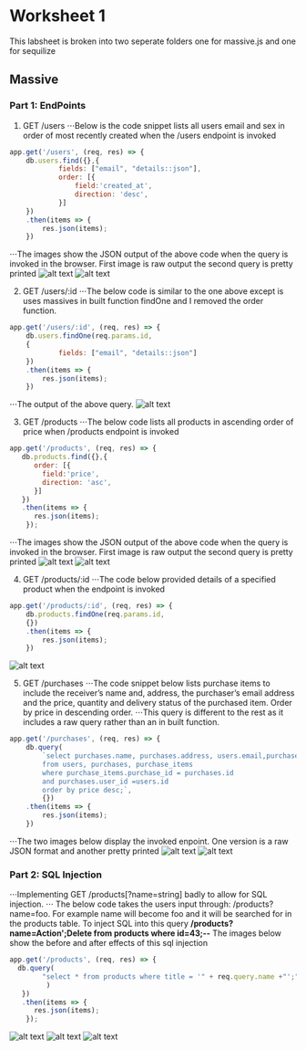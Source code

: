 # Worksheet 1
This labsheet is broken into two seperate folders one for massive.js and one for sequilize

## Massive
### Part 1: EndPoints
1. GET /users 
⋅⋅⋅Below is the code snippet lists all users email and sex in order of most recently created when the /users endpoint is invoked
```javascript
app.get('/users', (req, res) => {
    db.users.find({},{
            fields: ["email", "details::json"],
            order: [{
                field:'created_at', 
                direction: 'desc',
            }]
    })
    .then(items => {
        res.json(items);
    })
```

⋅⋅⋅The images show the JSON output of the above code when the query is invoked in the browser. First image is raw output the second query is pretty printed
![alt text][users]
![alt text][users_pp]

2. GET /users/:id
⋅⋅⋅The below code is similar to the one above except is uses massives in built function findOne and I removed the order function.

```javascript
app.get('/users/:id', (req, res) => {
    db.users.findOne(req.params.id,
    {
            fields: ["email", "details::json"]
    })
    .then(items => {
        res.json(items);
    })
```
⋅⋅⋅The output of the above query.
![alt text][users_id]


3. GET /products
⋅⋅⋅The below code lists all products in ascending order of price when /products endpoint is invoked

```javascript
app.get('/products', (req, res) => {
   db.products.find({},{
      order: [{
        field:'price', 
        direction: 'asc',    
      }]
   })
   .then(items => {
      res.json(items);
    }); 
```
⋅⋅⋅The images show the JSON output of the above code when the query is invoked in the browser. First image is raw output the second query is pretty printed
![alt text][products]
![alt text][products_pp]

4. GET /products/:id
⋅⋅⋅The code below provided details of a specified product when the endpoint is invoked
```javascript
app.get('/products/:id', (req, res) => {
    db.products.findOne(req.params.id,
    {})
    .then(items => {
        res.json(items);
    })
```
![alt text][products_id]


5. GET /purchases
⋅⋅⋅The code snippet below lists purchase items to include the receiver’s name and, address, the purchaser’s email address and the price, quantity and delivery status of the purchased item. Order by price in descending order.
⋅⋅⋅This query is different to the rest as it includes a raw query rather than an in built function. 
```javascript
app.get('/purchases', (req, res) => {
    db.query(
        `select purchases.name, purchases.address, users.email,purchase_items.price, purchase_items.quantity, purchase_items.state 
        from users, purchases, purchase_items
        where purchase_items.purchase_id = purchases.id
        and purchases.user_id =users.id
        order by price desc;`,
        {})
    .then(items => {
        res.json(items);
    })
```
⋅⋅⋅The two images below display the invoked enpoint. One version is a raw JSON format and another pretty printed
![alt text][purchases]
![alt text][purchases_pp]

### Part 2: SQL Injection
⋅⋅⋅Implementing GET /products[?name=string] badly to allow for SQL injection.
⋅⋅⋅ The below code takes the users input through: /products?name=foo. For example name will become foo  and it will be searched for in the products table. To inject SQL into this query **/products?name=Action';Delete from products where id=43;--** The images below show the before and after effects of this sql injection
```javascript
app.get('/products', (req, res) => {
  db.query(
        "select * from products where title = '" + req.query.name +"';"
         )
   })
   .then(items => {
      res.json(items);
    }); 
```
![alt text][sql_injection_before]
![alt text][sql_injected]
![alt text][sql_injection_after]



[users]: https://github.com/AaronAnthonyByrne/2019-tudublin-cmpu4023/blob/C15709609-wks-1/worksheets/1-rest-sql-orm/Massive/images/users.png "Image of users Query raw"
[users_pp]: https://github.com/AaronAnthonyByrne/2019-tudublin-cmpu4023/blob/C15709609-wks-1/worksheets/1-rest-sql-orm/Massive/images/users_pp.png "Image of users Query pretty printed"
[users_id]: https://github.com/AaronAnthonyByrne/2019-tudublin-cmpu4023/blob/C15709609-wks-1/worksheets/1-rest-sql-orm/Massive/images/users_id_pp.png "Image of users/:id Query pretty printed"
[products]: https://github.com/AaronAnthonyByrne/2019-tudublin-cmpu4023/blob/C15709609-wks-1/worksheets/1-rest-sql-orm/Massive/images/products_raw.png "Image of products query raw format"
[products_pp]: https://github.com/AaronAnthonyByrne/2019-tudublin-cmpu4023/blob/C15709609-wks-1/worksheets/1-rest-sql-orm/Massive/images/products_pp.png "Image of products query pp format"
[products_id]: https://github.com/AaronAnthonyByrne/2019-tudublin-cmpu4023/blob/C15709609-wks-1/worksheets/1-rest-sql-orm/Massive/images/products_id_pp.png "Image of products/:id query pp format"
[purchases]: https://github.com/AaronAnthonyByrne/2019-tudublin-cmpu4023/blob/C15709609-wks-1/worksheets/1-rest-sql-orm/Massive/images/purchases_raw.png "Image of purchases raw"
[purchases_pp]:https://github.com/AaronAnthonyByrne/2019-tudublin-cmpu4023/blob/C15709609-wks-1/worksheets/1-rest-sql-orm/Massive/images/purchases_pp.png "Image of purchases"
[sql_injection_before]: https://github.com/AaronAnthonyByrne/2019-tudublin-cmpu4023/blob/C15709609-wks-1/worksheets/1-rest-sql-orm/Massive/images/query_before.png "Images of before SQL injection"
[sql_injected]:https://github.com/AaronAnthonyByrne/2019-tudublin-cmpu4023/blob/C15709609-wks-1/worksheets/1-rest-sql-orm/Massive/images/sqp_injection.png "Image showing the sql injection"
[sql_injection_after]: https://github.com/AaronAnthonyByrne/2019-tudublin-cmpu4023/blob/C15709609-wks-1/worksheets/1-rest-sql-orm/Massive/images/query_after.png "Image of after the SQL injection"
